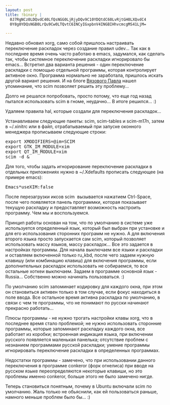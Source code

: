 ```yaml
--- 
layout: post
title: !binary |
  0J7RgNCz0LDQvdC40LfQsNGG0LjRjyDQv9C10YDQtdC60LvRjtGH0LXQvdC4
  0Y8g0YDQsNGB0LrQu9Cw0LTQvtC6INCyIGxpbnV4INGBIHhvcmcgMS41LjM=

---
```

Недавно обновил xorg, само собой пришлось настраивать переключение раскладок через создание правил udev...
Так как в последнее время очень часто работаю в emacs, задумался, как сделать так, чтобы системное переключение раскладки игнорировало бы emacs... Встретил два варианта решения - один переключение раскладки с помощью отдельной программы, которая контролирует активное окно. Программа нормально не заработала, пришлось искать другой вариант решения. И на блоге <a href="http://vyazovoi.info/">Вязового Павла</a> нашел упоминание, что scim позволяет решить эту проблему...

Долго не решался попробовать, просто потому, что еще год назад пытался использовать scim в гноме, неудачно... В итоге решился... :)

Удаляем правила hal, которые создали для переключения раскладок...

Устанавливаем следующие пакеты: scim, scim-tables и scim-m17n, затем в ~/.xinitrc или в файл, отрабатываемый при запуске оконного менеджера прописываем следующие строки:
<pre>export XMODIFIERS=@im=SCIM
export GTK_IM_MODULE=xim
export QT_IM_MODULE=xim
scim -d &amp;</pre>

Для того, чтобы задать игнорирование переключение раскладки в отдельных приложениях нужно в ~/.Xdefaults прописать следующее (на примере emacs):
<pre>Emacs*useXIM:false</pre>

После перезагрузки иксов scim  вызывается нажатием Ctrl-Space, после чего появляется панель программки, которая показывает текущую раскладку и предоставляет возможность настроить программу. Чем мы и воспользуемся.

Принцип работы основан на том, что по умолчанию в системе уже используется определенный язык, который был выбран при установке и для его использования сторонних программ не нужно. А для включения второго языка просто запускается сам scim, который позволяет использовать массу языков, массу раскладок... Все это задается в настройках программы. Для начала выключаем все языки и раскладки и оставляем включенной только ru_kbd, после чего задаем нужную клавишу (или комбинацию клавиш) для включения программы, если дополнительных раскладок использовать не собираемся, то все остальные хоткеи выключаем. Задаем в программе основной язык - Russia... Собственно можно начинать пользоваться. :)

По умолчанию scim запоминает кодировку для каждого окна, при этом он становиться активен только в том случае, если фокус находиться в поле ввода. Все остальное время активна раскладка по умолчанию, в связи с чем те программы, что не понимают по русски начинают прекрасно работать...

Плюсы программы - не нужно трогать настройки клавы xorg, что в последнее время стало проблемой; не нужно использовать сторонние программы, которые запоминают раскладку каждого окна, все работает из коробки; встроенная индикация языка, при включении русского появляется маленькая панелька; отсутствие проблем с незнанием программами русской раскладки; умение программы игнорировать переключение раскладки в определенных программах.

Недостатки программы - замечено, что при использовании данного переключения в программе conkeror (форк огнелиса) при вводе на русском языке переопределяются некоторые клавиши, но это проблемы именно conkeror, больше этого не было замечено нигде.

Теперь становиться понятным, почему в Ubuntu включали scim по умолчанию. Жаль только не обьяснили, как ей пользоваться раньше, намного меньше проблем было бы... :)

